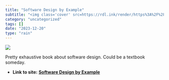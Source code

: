 ```yaml
---
title: "Software Design by Example"
subtitle: "<img class='cover' src=https://rdl.ink/render/https%3A%2F%2Fthird-bit.com%2Fsdxpy%2F>"
category: "uncategorized"
tags: []
date: "2023-12-20"
type: "rain"
---
```

<img class="cover" src=https://rdl.ink/render/https%3A%2F%2Fthird-bit.com%2Fsdxpy%2F>

Pretty exhaustive book about software design. Could be a textbook someday.
* **Link to site:** **[Software Design by Example](https://third-bit.com/sdxpy/)**